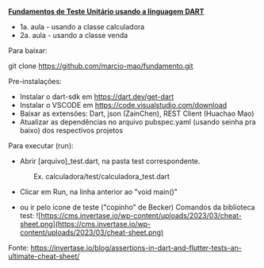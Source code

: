 **<u>Fundamentos de Teste Unitário usando a linguagem DART</u>**

- 1a. aula - usando a classe calculadora
- 2a. aula - usando a classe venda

Para baixar:

git clone <https://github.com/marcio-mao/fundamento.git>

Pre-instalações:

- Instalar o dart-sdk em https://dart.dev/get-dart
- Instalar o VSCODE em https://code.visualstudio.com/download
- Baixar as extensões: Dart, json (ZainChen), REST Client (Huachao Mao)
- Atualizar as dependências no arquivo pubspec.yaml (usando seinha pra baixo) dos respectivos projetos

Para executar (run):

- Abrir [arquivo]_test.dart, na pasta test correspondente.

​                    Ex. calculadora/test/calculadora_test.dart

- Clicar em Run, na linha anterior ao "void main()"

- ou ir pelo ícone de teste ("copinho" de Becker)
  Comandos da biblioteca test:
  ![https://cms.invertase.io/wp-content/uploads/2023/03/cheat-sheet.png](https://cms.invertase.io/wp-content/uploads/2023/03/cheat-sheet.png)

Fonte: https://invertase.io/blog/assertions-in-dart-and-flutter-tests-an-ultimate-cheat-sheet/


